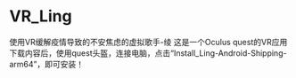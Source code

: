 # VR_Ling
使用VR缓解疫情导致的不安焦虑的虚拟歌手-绫
这是一个Oculus quest的VR应用 下载内容后，使用quest头盔，连接电脑，点击“Install_Ling-Android-Shipping-arm64”，即可安装！